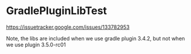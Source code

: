 # GradlePluginLibTest
https://issuetracker.google.com/issues/133782953

Note, the libs are included when we use gradle plugin 3.4.2, but not when we use plugin 3.5.0-rc01
